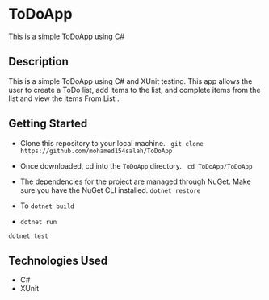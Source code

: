 # ToDoApp
This is a simple ToDoApp using C# 

## Description
This is a simple ToDoApp using C# and XUnit testing. This app allows the user to create a ToDo list, add items to the list,
and complete items from the list and view the items From List .

## Getting Started
- Clone this repository to your local machine.
``` git clone https://github.com/mohamed154salah/ToDoApp```

- Once downloaded, cd into the ```ToDoApp``` directory.
``` cd ToDoApp/ToDoApp```

- The dependencies for the project are managed through NuGet. Make sure you have the NuGet CLI installed.
``` dotnet restore ```
- To  ``` dotnet build ```
- ``` dotnet run ```

``` dotnet test ```















## Technologies Used
- C#
- XUnit
	
